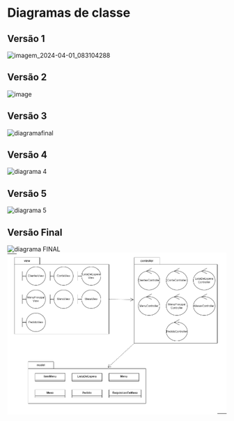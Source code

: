 # Diagramas de classe

## Versão 1
![imagem_2024-04-01_083104288](https://github.com/pucmg-aulas/projeto01-turmag2-mamonas-da-terra-media/assets/113954562/6674d282-4b76-4e11-8bfd-74f1f4d4b4b5)

## Versão 2
![image](https://github.com/pucmg-aulas/projeto01-turmag2-mamonas-da-terra-media/assets/65373363/a69613ce-68e0-4827-b7ec-a52b5596606e)

## Versão 3
![diagramafinal](https://github.com/pucmg-aulas/projeto01-turmag2-mamonas-da-terra-media/assets/65373363/95a71065-3387-4cfd-a6a5-3afbe397caaa)

## Versão 4
![diagrama 4](https://github.com/pucmg-aulas/projeto01-turmag2-mamonas-da-terra-media/assets/65373363/430774d6-a0f8-40b4-9165-ae4be282c7b7)

## Versão 5
![diagrama 5](https://github.com/pucmg-aulas/projeto01-turmag2-mamonas-da-terra-media/blob/7fe98f9d3a6a7f42404d2a8cba35b37b792194e1/docs/diagramas/Diagrama%20sem%20nome%20(1).png) 

## Versão Final
![diagrama FINAL]([https://github.com/pucmg-aulas/projeto01-turmag2-mamonas-da-terra-media/blob/7fe98f9d3a6a7f42404d2a8cba35b37b792194e1/docs/diagramas/DiagramadeClasses.png](https://github.com/pucmg-aulas/projeto01-turmag2-mamonas-da-terra-media/blob/master/docs/diagramas/Diagrama%20de%20Classes.png)) 
![diagrama MVC](https://github.com/pucmg-aulas/projeto01-turmag2-mamonas-da-terra-media/blob/7fe98f9d3a6a7f42404d2a8cba35b37b792194e1/docs/diagramas/UML_MVC.png) 
